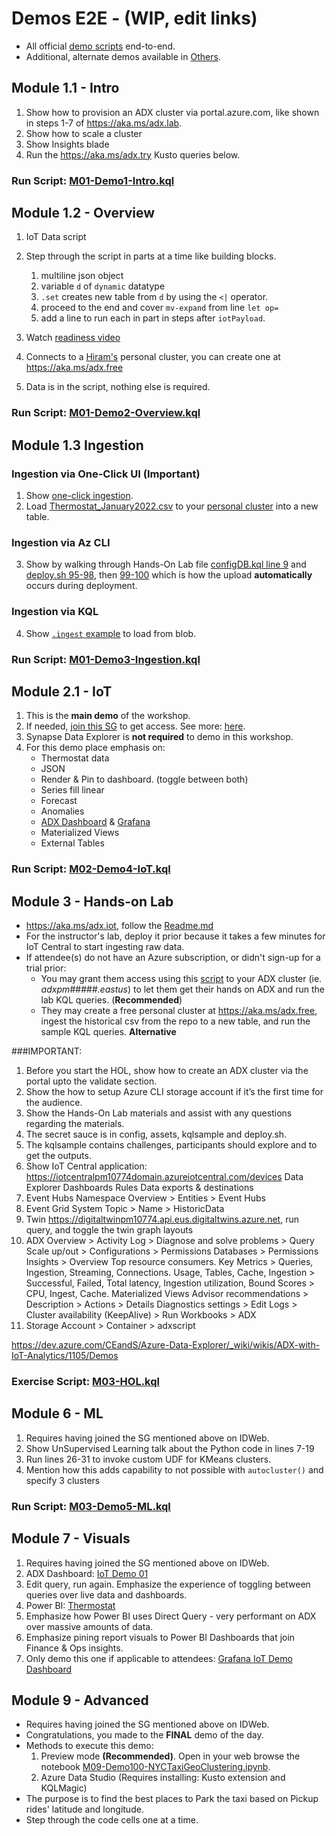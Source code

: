 # Demos E2E - (WIP, edit links)

- All official [demo scripts](/OfficialDemos) end-to-end.
- Additional, alternate demos available in [Others](/OfficialDemos/Others).

## Module 1.1 - Intro
1. Show how to provision an ADX cluster via portal.azure.com, like shown in steps 1-7 of https://aka.ms/adx.lab.  
2. Show how to scale a cluster
3. Show Insights blade
4. Run the https://aka.ms/adx.try Kusto queries below. 

### Run Script: [M01-Demo1-Intro.kql](https://dev.azure.com/CEandS/Azure-Data-Explorer/_git/ADX-with-IoT-Analytics?path=/Demos/Official/M01-Demo1-Intro.kql&version=GBmain) 


## Module 1.2 - Overview
1. IoT Data script
2. Step through the script in parts at a time like building blocks.
   1. multiline json object
   2. variable `d` of `dynamic` datatype
   3. `.set` creates new table from `d` by using the `<|` operator.
   4. proceed to the end and cover `mv-expand` from line `let op=`
   5. add a line to run each in part in steps after `iotPayload`.
   
3. Watch [readiness video](https://msit.microsoftstream.com/video/1776a78a-515f-481d-b03d-70f13628ef04?st=1421)
4. Connects to a [Hiram's](https://aka.ms/hiram) personal cluster, you can create one at https://aka.ms/adx.free
5. Data is in the script, nothing else is required.

### Run Script: [M01-Demo2-Overview.kql](https://dev.azure.com/CEandS/Azure-Data-Explorer/_git/ADX-with-IoT-Analytics?path=/Demos/Official/M01-Demo2-Overview.kql&version=GBmain) 


## Module 1.3 Ingestion
### Ingestion via One-Click UI (**Important**)
1. Show [one-click ingestion](https://docs.microsoft.com/en-us/azure/data-explorer/ingest-data-one-click).
2. Load [Thermostat_January2022.csv](https://github.com/Azure/ADXIoTAnalytics/blob/main/config/Thermostat_January2022.csv) to your [personal cluster](https://aka.ms/adx.free) into a new table.

### Ingestion via Az CLI 
3. Show by walking through Hands-On Lab file [configDB.kql line 9](https://github.com/Azure/ADXIoTAnalytics/blob/0c8ce64c00c8277a3510b69f4aa897ec0b87e89a/config/configDB.kql#L9) and [deploy.sh 95-98](https://github.com/Azure/ADXIoTAnalytics/blob/0c8ce64c00c8277a3510b69f4aa897ec0b87e89a/deploy.sh#L95), then [99-100](https://github.com/Azure/ADXIoTAnalytics/blob/0c8ce64c00c8277a3510b69f4aa897ec0b87e89a/deploy.sh#L99) which is how the upload **automatically** occurs during deployment.

### Ingestion via KQL
4. Show [`.ingest` example](https://docs.microsoft.com/azure/data-explorer/kusto/management/data-ingestion/ingest-from-storage) to load from blob.

### Run Script: [M01-Demo3-Ingestion.kql](https://dev.azure.com/CEandS/Azure-Data-Explorer/_git/ADX-with-IoT-Analytics?path=/Demos/Official/M01-Demo3-Ingestion.kql&version=GBmain) 


## Module 2.1 - IoT
1. This is the **main demo** of the workshop. 
2. If needed, [join this SG](https://idwebelements/GroupManagement.aspx?Group=adxdemoenv&Operation=join) to get access. See more: [here](https://dev.azure.com/CEandS/Azure-Data-Explorer/_git/ADX-with-IoT-Analytics?path=/Demos/Backpocket/IoTCustomerStoriesWithADX/readme.md).
3. Synapse Data Explorer is **not required** to demo in this workshop. 
3. For this demo place emphasis on: 
   * Thermostat data
   * JSON
   * Render & Pin to dashboard. (toggle between both)
   * Series fill linear
   * Forecast
   * Anomalies
   * [ADX Dashboard](https://dataexplorer.azure.com/dashboards/474edab9-00cf-4b9e-b785-8669b90c01e4?startTime=24hours&endTime=now&Device_Id=637085868243706792) & [Grafana](https://kustografanademo.scus.azgrafana.io/d/RmU02Dtnz/iot-demo-dashboard?orgId=1&var-Devices=1iqisxd5v6e&var-Devices=1k4gso7qv5y&from=1637640911640&to=1637684111640)
   * Materialized Views
   * External Tables

### Run Script: [M02-Demo4-IoT.kql](https://dev.azure.com/CEandS/Azure-Data-Explorer/_git/ADX-with-IoT-Analytics?path=/Demos/Official/M02-Demo4-IoT.kql&version=GBmain) 


## Module 3 - Hands-on Lab 
* https://aka.ms/adx.iot, follow the [Readme.md](https://github.com/Azure/ADXIoTAnalytics#readme)
* For the instructor's lab, deploy it prior because it takes a few minutes for IoT Central to start ingesting raw data.
* If attendee(s) do not have an Azure subscription, or didn't sign-up for a trial prior:
   * You may grant them access using this [script](https://dev.azure.com/CEandS/Azure-Data-Explorer/_git/ADX-with-IoT-Analytics?path=/Demos/0_AddAccess.kql&version=GBmain) to your ADX cluster (ie. *adxpm#####.eastus*) to let them get their hands on ADX and run the lab KQL queries. (**Recommended**)
   * They may create a free personal cluster at https://aka.ms/adx.free, ingest the historical csv from the repo to a new table, and run the sample KQL queries. **Alternative**

###IMPORTANT: 
1. Before you start the HOL, show how to create an ADX cluster via the portal upto the validate section. 
2. Show the how to setup Azure CLI storage account if it’s the first time for the audience.
3. Show the Hands-On Lab materials and assist with any questions regarding the materials.
4. The secret sauce is in config, assets, kqlsample and deploy.sh.
5. The kqlsample contains challenges, participants should explore and to get the outputs.
4. Show IoT Central application: https://iotcentralpm10774domain.azureiotcentral.com/devices
Data Explorer
Dashboards
Rules
Data exports & destinations
5. Event Hubs Namespace Overview > Entities > Event Hubs
6. Event Grid System Topic > Name > HistoricData
7. Twin https://digitaltwinpm10774.api.eus.digitaltwins.azure.net, run query, and toggle the twin graph layouts
8. ADX 
Overview > Activity Log > Diagnose and solve problems > Query
Scale up/out > Configurations > Permissions
Databases > Permissions
Insights > Overview Top resource consumers. Key Metrics > Queries,  Ingestion, Streaming, Connections. Usage, Tables, Cache, Ingestion > Successful, Failed, Total latency, Ingestion utilization, Bound Scores > CPU, Ingest, Cache. Materialized Views
Advisor recommendations > Description > Actions > Details
Diagnostics settings > Edit
Logs > Cluster availability (KeepAlive) > Run 
Workbooks > ADX
9. Storage Account > Container > adxscript


https://dev.azure.com/CEandS/Azure-Data-Explorer/_wiki/wikis/ADX-with-IoT-Analytics/1105/Demos


### Exercise Script: [M03-HOL.kql](https://dev.azure.com/CEandS/Azure-Data-Explorer/_git/ADX-with-IoT-Analytics?path=/Demos/Official/M03-HOL.kql&version=GBmain) 


## Module 6 - ML
1. Requires having joined the SG mentioned above on IDWeb.
2. Show UnSupervised Learning talk about the Python code in lines 7-19
3. Run lines 26-31 to invoke custom UDF for KMeans clusters.
4. Mention how this adds capability to not possible with `autocluster()` and specify 3 clusters

### Run Script: [M03-Demo5-ML.kql](https://dev.azure.com/CEandS/Azure-Data-Explorer/_git/ADX-with-IoT-Analytics?path=/Demos/Official/M06-Demo5-ML.kql&version=GBmain) 


## Module 7 - Visuals
1. Requires having joined the SG mentioned above on IDWeb.
1. ADX Dashboard: [IoT Demo 01](https://dataexplorer.azure.com/dashboards/474edab9-00cf-4b9e-b785-8669b90c01e4?startTime=24hours&endTime=now&Device_Id=637085868243706792)
2. Edit query, run again. Emphasize the experience of toggling between queries over live data and dashboards.
3. Power BI: [Thermostat](https://msit.powerbi.com/links/heOSdYKjLz?ctid=72f988bf-86f1-41af-91ab-2d7cd011db47&pbi_source=linkShare)
4. Emphasize how Power BI uses Direct Query - very performant on ADX over massive amounts of data. 
5. Emphasize pining report visuals to Power BI Dashboards that join Finance & Ops insights.
6. Only demo this one if applicable to attendees: [Grafana IoT Demo Dashboard](https://kustografanademo.scus.azgrafana.io/d/RmU02Dtnz/iot-demo-dashboard?orgId=1&var-Devices=1iqisxd5v6e&var-Devices=1k4gso7qv5y&from=1637640911640&to=1637684111640)


## Module 9 - Advanced 
* Requires having joined the SG mentioned above on IDWeb.
* Congratulations, you made to the **FINAL** demo of the day.
* Methods to execute this demo:
   1. Preview mode **(Recommended)**. Open in your web browse the notebook [M09-Demo100-NYCTaxiGeoClustering.ipynb](https://dev.azure.com/CEandS/Azure-Data-Explorer/_git/ADX-with-IoT-Analytics?path=/Demos/Official/M09-Demo100-NYCTaxiGeoClustering.ipynb&version=GBmain).
   2. Azure Data Studio (Requires installing: Kusto extension and KQLMagic)
* The purpose is to find the best places to Park the taxi based on Pickup rides' latitude and longitude.
* Step through the code cells one at a time. 
